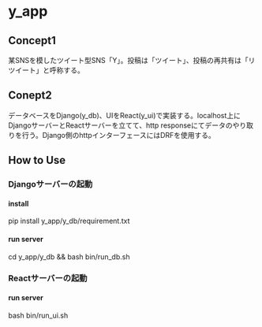 # y_app
## Concept1
某SNSを模したツイート型SNS「Y」。投稿は「ツイート」、投稿の再共有は「リツイート」と呼称する。
## Conept2
データベースをDjango(y_db)、UIをReact(y_ui)で実装する。localhost上にDjangoサーバーとReactサーバーを立てて、http responseにてデータのやり取りを行う。Django側のhttpインターフェースにはDRFを使用する。
## How to Use
### Djangoサーバーの起動
#### install
pip install y_app/y_db/requirement.txt
#### run server
cd y_app/y_db && bash bin/run_db.sh
### Reactサーバーの起動
#### run server
bash bin/run_ui.sh

